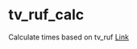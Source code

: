 # tv_ruf_calc
Calculate times based on tv_ruf
[Link](https://public-transport-nuremberg.github.io/tv_ruf_calc/)
